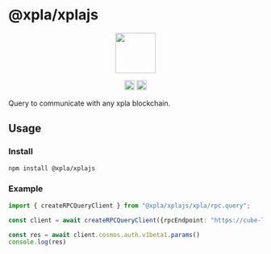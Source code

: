 # @xpla/xplajs

<p align="center">
  <img src="https://user-images.githubusercontent.com/545047/188804067-28e67e5e-0214-4449-ab04-2e0c564a6885.svg" width="80">
</p>

<p align="center" width="100%">
  <!-- <a href="https://github.com/cosmology-tech/interchainjs/actions/workflows/run-tests.yaml">
    <img height="20" src="https://github.com/cosmology-tech/interchainjs/actions/workflows/run-tests.yaml/badge.svg" />
  </a> -->
   <a href="https://github.com/cosmology-tech/interchainjs/blob/main/LICENSE-MIT"><img height="20" src="https://img.shields.io/badge/license-MIT-blue.svg"></a>
   <a href="https://github.com/cosmology-tech/interchainjs/blob/main/LICENSE-Apache"><img height="20" src="https://img.shields.io/badge/license-Apache-blue.svg"></a>
</p>

Query to communicate with any xpla blockchain.

## Usage
### Install

```sh
npm install @xpla/xplajs
```

### Example
```ts
import { createRPCQueryClient } from "@xpla/xplajs/xpla/rpc.query";

const client = await createRPCQueryClient({rpcEndpoint: "https://cube-lcd.xpla.io"});

const res = await client.cosmos.auth.v1beta1.params()
console.log(res)
```